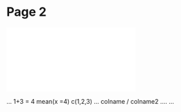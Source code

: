 # Page 2
![Take me back to the index](index.html)

...
1+3 = 4
mean(x =4)
c(1,2,3)
...
colname / colname2
.... ...


